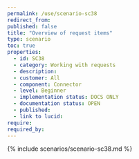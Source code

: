 ```yaml
---
permalink: /use/scenario-sc38
redirect_from: 
published: false
title: "Overview of request items"
type: scenario
toc: true
properties:
  - id: SC38
  - category: Working with requests
  - description:
  - customer: All
  - component: Connector
  - level: Beginner
  - implementation status: DOCS ONLY
  - documentation status: OPEN
  - published:
  - link to lucid:
require:
required_by:
---
```


{% include scenarios/scenario-sc38.md %}

